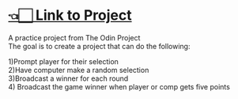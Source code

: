 
<h1><a href = "https://6autumnleaves.github.io/rock-paper-scissors">👈🏻 Link to Project</a></h1>
A practice project from The Odin Project<br>
The goal is to create a project that can do the following:<br>

 1)Prompt player for their selection <br>
 2)Have computer make a random selection<br>
 3)Broadcast a winner for each round<br>
 4) Broadcast the game winner when player or comp gets five points
